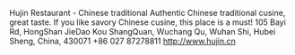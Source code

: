 Hujin Restaurant - Chinese traditional
Authentic Chinese traditional cusine, great taste. If you like savory Chinese cusine, this place is a must!
105 Bayi Rd, HongShan JieDao Kou ShangQuan, Wuchang Qu, Wuhan Shi, Hubei Sheng, China, 430071
+86 027 87278811
http://www.hujin.cn
